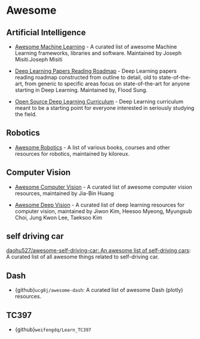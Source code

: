 # Awesome

## Artificial Intelligence

- [Awesome Machine Learning](https://github.com/josephmisiti/awesome-machine-learning) - A curated list of awesome Machine Learning frameworks, libraries and software. Maintained by Joseph Misiti.Joseph Misiti

- [Deep Learning Papers Reading Roadmap](https://github.com/songrotek/Deep-Learning-Papers-Reading-Roadmap) - Deep Learning papers reading roadmap constructed from outline to detail, old to state-of-the-art, from generic to specific areas focus on state-of-the-art for anyone starting in Deep Learning. Maintained by, Flood Sung.
- [Open Source Deep Learning Curriculum](http://www.deeplearningweekly.com/pages/open_source_deep_learning_curriculum) - Deep Learning curriculum meant to be a starting point for everyone interested in seriously studying the field.

## Robotics

- [Awesome Robotics](https://github.com/Kiloreux/awesome-robotics) - A list of various books, courses and other resources for robotics, maintained by kiloreux.

## Computer Vision

- [Awesome Computer Vision](https://github.com/jbhuang0604/awesome-computer-vision) - A curated list of awesome computer vision resources, maintained by Jia-Bin Huang

- [Awesome Deep Vision](https://github.com/kjw0612/awesome-deep-vision) - A curated list of deep learning resources for computer vision, maintained by Jiwon Kim, Heesoo Myeong, Myungsub Choi, Jung Kwon Lee, Taeksoo Kim

## self driving car

[daohu527/awesome-self-driving-car: An awesome list of self-driving cars](https://github.com/daohu527/awesome-self-driving-car): A curated list of all awesome things related to self-driving car.

## Dash

- {github}`ucg8j/awesome-dash`: A curated list of awesome Dash (plotly) resources.

## TC397

- {github}`weifengdq/Learn_TC397`